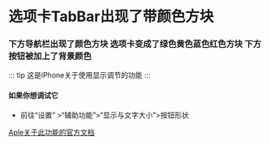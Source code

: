 # 选项卡TabBar出现了带颜色方块
### 下方导航栏出现了颜色方块 选项卡变成了绿色黄色蓝色红色方块 下方按钮被加上了背景颜色 

::: tip
这是iPhone关于使用显示调节的功能
:::

#### 如果你想调试它
- 前往“设置” >“辅助功能”>“显示与文字大小”>按钮形状

[Aple关于此功能的官方文档](https://support.apple.com/zh-cn/guide/iphone/iph3e2e1fb0/ios)